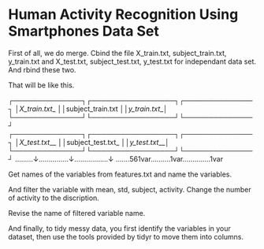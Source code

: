 # Human Activity Recognition Using Smartphones Data Set 

First of all, we do merge. Cbind the file X_train.txt, subject_train.txt, y_train.txt and X_test.txt, subject_test.txt, y_test.txt for independant data set. And rbind these two. 

That will be like this.

┌──────────────┐┌─────────────────┐┌──────────────┐
│_X_train.txt__         ││subject_train.txt            ││_y_train.txt__│
└──────────────┘└─────────────────┘└──────────────┘
┌──────────────┐┌─────────────────┐┌──────────────┐
│_X_test.txt___         ││subject_test.txt_            ││_y_test.txt___│
└──────────────┘└─────────────────┘└──────────────┘
.........↓...............↓.................↓
.......561var..........1var..............1var

Get names of the variables from features.txt and name the variables.

And filter the variable with mean, std, subject, activity.
Change the number of activity to the discription. 

Revise the name of filtered variable name. 

And finally, to tidy messy data, you first identify the variables in your dataset, then use the tools provided by tidyr to move them into columns. 
